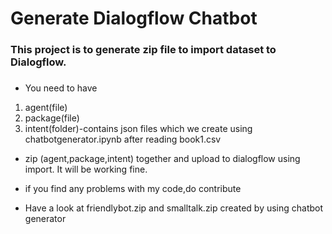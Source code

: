 # Generate Dialogflow Chatbot

### This project is to generate zip file to import dataset to Dialogflow.

###

- You need to have

1. agent(file)
1. package(file)
1. intent(folder)-contains json files which we create using chatbotgenerator.ipynb after reading book1.csv

- zip (agent,package,intent) together and upload to dialogflow using import. It will be working fine.

- if you find any problems with my code,do contribute

- Have a look at friendlybot.zip and smalltalk.zip created by using chatbot generator
